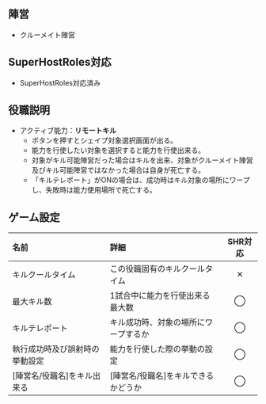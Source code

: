 ## 陣営
- クルーメイト陣営

## SuperHostRoles対応
- SuperHostRoles対応済み

## 役職説明
- アクティブ能力：**リモートキル**
  - ボタンを押すとシェイプ対象選択画面が出る。
  - 能力を行使したい対象を選択すると能力を行使出来る。
  - 対象がキル可能陣営だった場合はキルを出来、対象がクルーメイト陣営及びキル可能陣営ではなかった場合は自身が死亡する。
  - 「キルテレポート」がONの場合は、成功時はキル対象の場所にワープし、失敗時は能力使用場所で死亡する。

## ゲーム設定
| 名前 | 詳細 | SHR対応 |
| :-- | :-- | :--: |
| キルクールタイム | この役職固有のキルクールタイム | ✕ |
| 最大キル数 | 1試合中に能力を行使出来る最大数 | ◯ |
| キルテレポート | キル成功時、対象の場所にワープするか | ◯ |
| 執行成功時及び誤射時の挙動設定 | 能力を行使した際の挙動の設定 | ◯ |
| [陣営名/役職名]をキル出来る | [陣営名/役職名]をキルできるかどうか | ◯ |